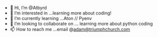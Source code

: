 - 👋 Hi, I’m @Atbyrd
- 👀 I’m interested in ...learning more about coding!
- 🌱 I’m currently learning ...Aton // Pyenv
- 💞️ I’m looking to collaborate on ... learning more about python coding
- 📫 How to reach me ...email @adam@triumphchurch.com

<!---
Atbyrd/Atbyrd is a ✨ special ✨ repository because its `README.md` (this file) appears on your GitHub profile.
You can click the Preview link to take a look at your changes.
--->
